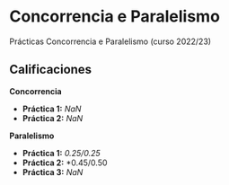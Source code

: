 # Concorrencia e Paralelismo

Prácticas Concorrencia e Paralelismo (curso 2022/23)

## Calificaciones

**Concorrencia**
- **Práctica 1:** *NaN*
- **Práctica 2:** *NaN*

**Paralelismo**
- **Práctica 1:** *0.25/0.25*
- **Práctica 2:** *0.45/0.50
- **Práctica 3:** *NaN*
